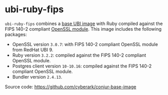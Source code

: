 # ubi-ruby-fips
`ubi-ruby-fips` combines a [base UBI image](https://catalog.redhat.com/software/containers/ubi9/618326f8c0d15aff4912fe0b)
with Ruby compiled against the FIPS 140-2 compliant [OpenSSL module](https://www.openssl.org/docs/fips.html).
This image includes the following packages:

* OpenSSL version `3.0.7`: with FIPS 140-2 compliant OpenSSL module from RedHat UBI 9.
* Ruby version `3.2.2`: compiled against the FIPS 140-2 compliant OpenSSL module.
* Postgres client version `10-10.16`: compiled against the FIPS 140-2 compliant OpenSSL module.
* Bundler version `2.4.13`.

Source code: https://github.com/cyberark/conjur-base-image
